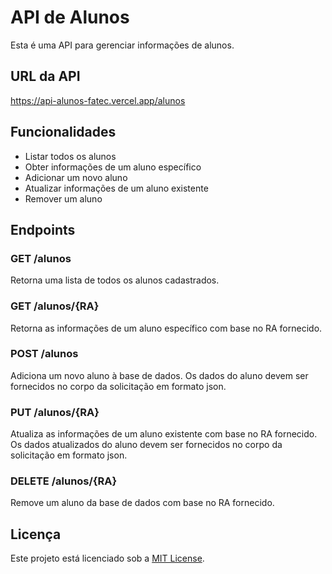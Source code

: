# API de Alunos

Esta é uma API para gerenciar informações de alunos.

## URL da API

https://api-alunos-fatec.vercel.app/alunos

## Funcionalidades

- Listar todos os alunos
- Obter informações de um aluno específico
- Adicionar um novo aluno
- Atualizar informações de um aluno existente
- Remover um aluno

## Endpoints

### GET /alunos

Retorna uma lista de todos os alunos cadastrados.

### GET /alunos/{RA}

Retorna as informações de um aluno específico com base no RA fornecido.

### POST /alunos

Adiciona um novo aluno à base de dados. Os dados do aluno devem ser fornecidos no corpo da solicitação em formato json.

### PUT /alunos/{RA}

Atualiza as informações de um aluno existente com base no RA fornecido. Os dados atualizados do aluno devem ser fornecidos no corpo da solicitação em formato json.

### DELETE /alunos/{RA}

Remove um aluno da base de dados com base no RA fornecido.

## Licença

Este projeto está licenciado sob a [MIT License](https://opensource.org/licenses/MIT).
